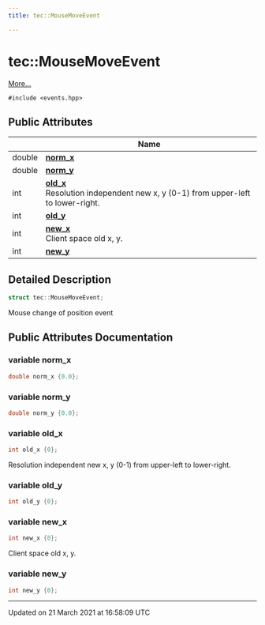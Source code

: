```yaml
---
title: tec::MouseMoveEvent

---
```


# tec::MouseMoveEvent



 [More...](#detailed-description)


`#include <events.hpp>`

## Public Attributes

|                | Name           |
| -------------- | -------------- |
| double | **[norm_x](/engine/Classes/structtec_1_1_mouse_move_event/#variable-norm_x)**  |
| double | **[norm_y](/engine/Classes/structtec_1_1_mouse_move_event/#variable-norm_y)**  |
| int | **[old_x](/engine/Classes/structtec_1_1_mouse_move_event/#variable-old_x)** <br>Resolution independent new x, y (0-1) from upper-left to lower-right.  |
| int | **[old_y](/engine/Classes/structtec_1_1_mouse_move_event/#variable-old_y)**  |
| int | **[new_x](/engine/Classes/structtec_1_1_mouse_move_event/#variable-new_x)** <br>Client space old x, y.  |
| int | **[new_y](/engine/Classes/structtec_1_1_mouse_move_event/#variable-new_y)**  |

## Detailed Description

```cpp
struct tec::MouseMoveEvent;
```


Mouse change of position event 

## Public Attributes Documentation

### variable norm_x

```cpp
double norm_x {0.0};
```


### variable norm_y

```cpp
double norm_y {0.0};
```


### variable old_x

```cpp
int old_x {0};
```

Resolution independent new x, y (0-1) from upper-left to lower-right. 

### variable old_y

```cpp
int old_y {0};
```


### variable new_x

```cpp
int new_x {0};
```

Client space old x, y. 

### variable new_y

```cpp
int new_y {0};
```


-------------------------------

Updated on 21 March 2021 at 16:58:09 UTC